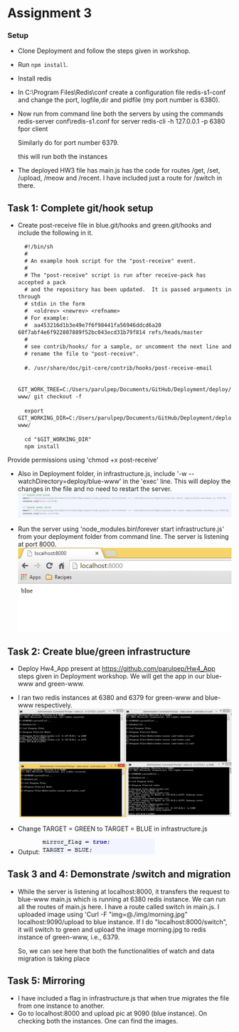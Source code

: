 Assignment 3
============

### Setup

* Clone Deployment and follow the steps given in workshop.
* Run `npm install`.
* Install redis
* In C:\Program Files\Redis\conf create a configuration file redis-s1-conf and change the port, logfile,dir and pidfile (my port number is 6380).
* Now run from command line both the servers by using the commands
   redis-server conf\redis-s1.conf for server
   redis-cli -h 127.0.0.1 -p 6380 fpor client
   
   Similarly do for port number 6379.
   
   this will run both the instances
   
* The deployed HW3 file has main.js has the code for routes /get, /set, /upload, /meow and /recent. I have included just a route for /switch in there.

## Task 1: Complete git/hook setup

* Create post-receive file in blue.git/hooks and green.git/hooks and include the following in it.
        
		#!/bin/sh
		#
		# An example hook script for the "post-receive" event.
		#
		# The "post-receive" script is run after receive-pack has accepted a pack
		# and the repository has been updated.  It is passed arguments in through
		# stdin in the form
		#  <oldrev> <newrev> <refname>
		# For example:
		#  aa453216d1b3e49e7f6f98441fa56946ddcd6a20 68f7abf4e6f922807889f52bc043ecd31b79f814 refs/heads/master
		#
		# see contrib/hooks/ for a sample, or uncomment the next line and
		# rename the file to "post-receive".

		#. /usr/share/doc/git-core/contrib/hooks/post-receive-email

		GIT_WORK_TREE=C:/Users/parulpep/Documents/GitHub/Deployment/deploy/blue-www/ git checkout -f

		export GIT_WORKING_DIR=C:/Users/parulpep/Documents/GitHub/Deployment/deploy/blue-www/

		cd "$GIT_WORKING_DIR"
		npm install

Provide permissions using 'chmod +x post-receive'



* Also in Deployment folder, in infrastructure.js, include '-w --watchDirectory=deploy/blue-www' in the 'exec' line. This will deploy the changes in the file and no need to restart the server.
![/exec_watch](https://github.com/parulpep/HW4_Infra/blob/master/exec_watch.PNG)

* Run the server using 'node_modules\.bin\forever start infrastructure.js' from your deployment folder from command line. The server is listening at port 8000.
![/running_server](https://github.com/parulpep/HW4_Infra/blob/master/running_server.PNG)

## Task 2: Create blue/green infrastructure

* Deploy Hw4_App present at https://github.com/parulpep/Hw4_App
  steps given in Deployment workshop. We will get the app in our
  blue-www and green-www.

* I ran two redis instances at 6380 and 6379 for green-www and blue-www respectively.
![/redis_instances](https://github.com/parulpep/HW4_Infra/blob/master/redis_instances.PNG)

* Change TARGET = GREEN to TARGET = BLUE in infrastructure.js
* Output: 
![/target_blue](https://github.com/parulpep/HW4_Infra/blob/master/target_blue.PNG)



## Task 3 and 4: Demonstrate /switch and migration

* While the server is listening at localhost:8000, it transfers the request to blue-www main.js which is running at 6380 redis instance. We can run all the routes of main.js
  here. I have a route called switch in main.js. I uploaded image using 'Curl -F "img=@./img/morning.jpg" localhost:9090/upload to blue instance.
  If I do "localhost:8000/switch", it will switch to green and upload the image morning.jpg to redis instance of green-www, i.e., 6379.
  
  So, we can see here that both the functionalities of watch and data migration is taking place

## Task 5: Mirroring

* I have included a flag in infrastructure.js that when true migrates the file from 
  one instance to another.
* Go to localhost:8000 and upload pic at 9090 (blue instance). On checking both the instances. One can find the images.

  
